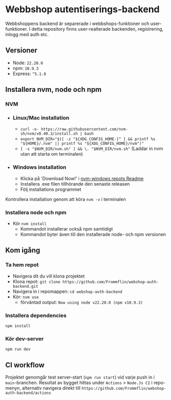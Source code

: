 # Webbshop autentiserings-backend

Webbshoppens backend är separerade i webbshops-funktioner och user-funktioner. I detta repository finns user-realterade backenden, registrering, inlogg med auth etc.

## Versioner

- Node: `22.20.0`
- npm: `10.9.3`
- Express: `^5.1.0`

## Installera nvm, node och npm

### NVM

- ### Linux/Mac installation

  - `curl -o- https://raw.githubusercontent.com/nvm-sh/nvm/v0.40.3/install.sh | bash`
  - `export NVM_DIR="$([ -z "${XDG_CONFIG_HOME-}" ] && printf %s "${HOME}/.nvm" || printf %s "${XDG_CONFIG_HOME}/nvm")"`
  - `[ -s "$NVM_DIR/nvm.sh" ] && \. "$NVM_DIR/nvm.sh"` (Laddar in nvm utan att starta om terminalen)

- ### Windows installation
  - Klicka på 'Download Now!' i [nvm-windows repots Readme](https://github.com/coreybutler/nvm-windows#readme)
  - Installera .exe filen tillhörande den senaste releasen
  - Följ installations programmet

Kontrollera installation genom att köra `nvm -v` i terminalen

### Installera node och npm

- Kör `nvm install`
  - Kommandot installerar också npm samtidigt
  - Kommandot byter även till den installerade node- och npm versionen

## Kom igång

### Ta hem repot

- Navigera dit du vill klona projektet
- Klona repot: `git clone https://github.com/Frommflin/webshop-auth-backend.git`
- Navigera in i repomappen: `cd webshop-auth-backend`
- Kör: `nvm use`
  - förväntad output: `Now using node v22.20.0 (npm v10.9.3)`

### Installera dependencies

`npm install`

### Kör dev-server

`npm run dev`

## CI workflow

Projektet genomgår test server-start (`npm run start`) vid varje push in i `main`-branchen. Resultat av bygget hittas under `Actions` > `Node.Js CI` i repo-menyn, alternativ navigera direkt till `https://github.com/Frommflin/webshop-auth-backend/actions`
